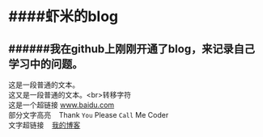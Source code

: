 ####虾米的blog
====
######我在github上刚刚开通了blog，来记录自己学习中的问题。
-----------
这是一段普通的文本。<br>
这又是一段普通的文本。\<br>转移字符<br>
这是一个超链接 www.baidu.com<br>
部分文字高亮&nbsp;&nbsp;&nbsp;&nbsp;Thank `You` Please `Call` Me Coder<br>
文字超链接&nbsp;&nbsp;&nbsp;&nbsp;[我的博客](http://weibo.com/xc19910903/ "悬停显示")

